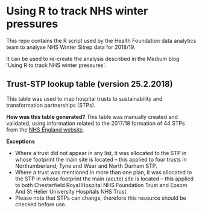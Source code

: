 # Using R to track NHS winter pressures

This repo contains the R script used by the Health Foundation data analytics team to analyse NHS Winter Sitrep data for 2018/19.

It can be used to re-create the analysis described in the Medium blog 'Using R to track NHS winter pressures'.

## Trust-STP lookup table (version 25.2.2018)

This table was used to map hospital trusts to sustainability and transformation partnerships (STPs).


**How was this table generated?**
This table was manually created and validated, using  information related to the 2017/18 formation of 44 STPs from the [NHS England website](https://www.england.nhs.uk/integratedcare/stps/view-stps/).

**Exceptions**
- Where a trust did not appear in any list, it was allocated to the STP in whose footprint
the main site is located – this applied to four trusts in Northumberland, Tyne and Wear and North Durham STP.
- Where a trust was mentioned in more than one plan, it was allocated to the STP in whose footprint the 
main (acute) site is located – this applied to both Chesterfield Royal Hospital NHS Foundation Trust and 
Epsom And St Helier University Hospitals NHS Trust.
- Please note that STPs can change, therefore this resource should be checked before use.

